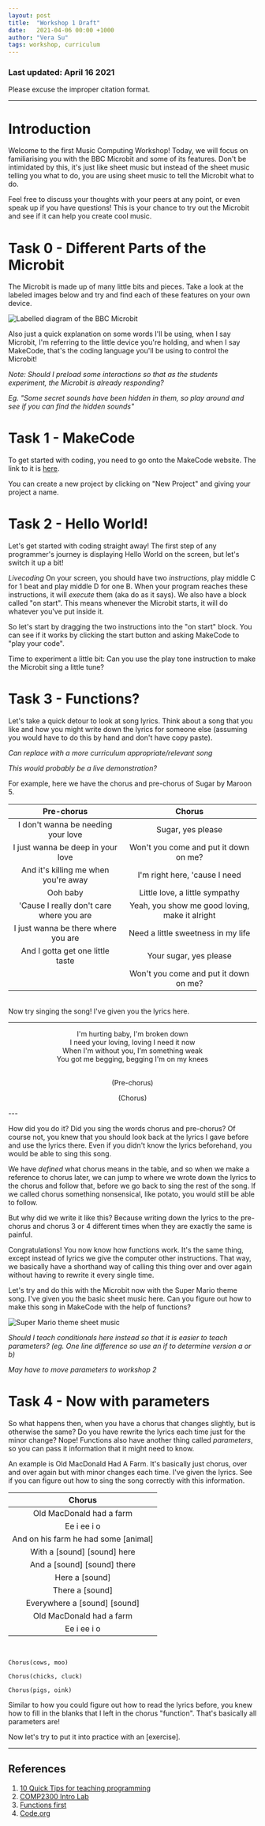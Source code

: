 ```yaml
---
layout: post
title:  "Workshop 1 Draft"
date:   2021-04-06 00:00 +1000
author: "Vera Su"
tags: workshop, curriculum
---
```


### Last updated: April 16 2021

Please excuse the improper citation format.

***

# Introduction

Welcome to the first Music Computing Workshop! Today, we will focus on familiarising you with the BBC Microbit and some of its features. Don't be intimidated by this, it's just like sheet music but instead of the sheet music telling you what to do, you are using sheet music to tell the Microbit what to do.

Feel free to discuss your thoughts with your peers at any point, or even speak up if you have questions! This is your chance to try out the Microbit and see if it can help you create cool music.

# Task 0 - Different Parts of the Microbit

The Microbit is made up of many little bits and pieces. Take a look at the labeled images below and try and find each of these features on your own device.

![Labelled diagram of the BBC Microbit](../assets/microbit-labelled.png)

Also just a quick explanation on some words I'll be using, when I say Microbit, I'm referring to the little device you're holding, and when I say MakeCode, that's the coding language you'll be using to control the Microbit!

*Note: Should I preload some interactions so that as the students experiment, the Microbit is already responding?*

*Eg. "Some secret sounds have been hidden in them, so play around and see if you can find the hidden sounds"*

# Task 1 - MakeCode

To get started with coding, you need to go onto the MakeCode website. The link to it is [here](https://makecode.microbit.org/).

You can create a new project by clicking on "New Project" and giving your project a name.

# Task 2 - Hello World!

Let's get started with coding straight away! The first step of any programmer's journey is displaying Hello World on the screen, but let's switch it up a bit!

*Livecoding*
On your screen, you should have two *instructions*, play middle C for 1 beat and play middle D for one B. When your program reaches these instructions, it will *execute* them (aka do as it says). We also have a block called "on start". This means whenever the Microbit starts, it will do whatever you've put inside it.

So let's start by dragging the two instructions into the "on start" block. You can see if it works by clicking the start button and asking MakeCode to "play your code".

Time to experiment a little bit: Can you use the play tone instruction to make the Microbit sing a little tune?

# Task 3 - Functions?

Let's take a quick detour to look at song lyrics. Think about a song that you like and how you might write down the lyrics for someone else (assuming you would have to do this by hand and don't have copy paste).

*Can replace with a more curriculum appropriate/relevant song*

*This would probably be a live demonstration?*

For example, here we have the chorus and pre-chorus of Sugar by Maroon 5.

| Pre-chorus                               |  Chorus                                         |
|:----------------------------------------:|:-----------------------------------------------:|
| I don't wanna be needing your love       | Sugar, yes please                               |
| I just wanna be deep in your love        | Won't you come and put it down on me?           |
| And it's killing me when you're away     | I'm right here, 'cause I need                   |
| Ooh baby                                 | Little love, a little sympathy                  |
| 'Cause I really don't care where you are | Yeah, you show me good loving, make it alright  |
| I just wanna be there where you are      | Need a little sweetness in my life              |
| And I gotta get one little taste         | Your sugar, yes please                          |
|                                          | Won't you come and put it down on me?           |

<br />
Now try singing the song! I've given you the lyrics here.

---
<center>
I'm hurting baby, I'm broken down<br />
I need your loving, loving I need it now<br />
When I'm without you, I'm something weak<br />
You got me begging, begging I'm on my knees<br />
<br />

(Pre-chorus)<br />

(Chorus)
</center>
---

How did you do it? Did you sing the words chorus and pre-chorus? Of course not, you knew that you should look back at the lyrics I gave before and use the lyrics there. Even if you didn't know the lyrics beforehand, you would be able to sing this song. 

We have *defined* what chorus means in the table, and so when we make a reference to chorus later, we can jump to where we wrote down the lyrics to the chorus and follow that, before we go back to sing the rest of the song. If we called chorus something nonsensical, like potato, you would still be able to follow.

But why did we write it like this? Because writing down the lyrics to the pre-chorus and chorus 3 or 4 different times when they are exactly the same is painful.

Congratulations! You now know how functions work. It's the same thing, except instead of lyrics we give the computer other instructions. That way, we basically have a shorthand way of calling this thing over and over again without having to rewrite it every single time.

Let's try and do this with the Microbit now with the Super Mario theme song. I've given you the basic sheet music here. Can you figure out how to make this song in MakeCode with the help of functions?

![Super Mario theme sheet music](..\assets\smb-sheet-music.png)

*Should I teach conditionals here instead so that it is easier to teach parameters? (eg. One line difference so use an if to determine version a or b)*

*May have to move parameters to workshop 2*

# Task 4 - Now with parameters

So what happens then, when you have a chorus that changes slightly, but is otherwise the same? Do you have rewrite the lyrics each time just for the minor change? Nope! Functions also have another thing called *parameters*, so you can pass it information that it might need to know.

An example is Old MacDonald Had A Farm. It's basically just chorus, over and over again but with minor changes each time. I've given the lyrics. See if you can figure out how to sing the song correctly with this information.


| Chorus                                   |
|:----------------------------------------:|
| Old MacDonald had a farm                 |
| Ee i ee i o                              |
| And on his farm he had some [animal]     |
| With a [sound] [sound] here              |
| And a [sound] [sound] there              |
| Here a [sound]                           |
| There a [sound]                          |
| Everywhere a [sound] [sound]             |
| Old MacDonald had a farm                 |
| Ee i ee i o                              |

<br />

`Chorus(cows, moo)`

`Chorus(chicks, cluck)`

`Chorus(pigs, oink)`

Similar to how you could figure out how to read the lyrics before, you knew how to fill in the blanks that I left in the chorus "function". That's basically all parameters are!

Now let's try to put it into practice with an [exercise].

*** 

## References
1. [10 Quick Tips for teaching programming](https://journals.plos.org/ploscompbiol/article?id=10.1371/journal.pcbi.1006023)
2. [COMP2300 Intro Lab](https://cs.anu.edu.au/courses/comp2300/labs/01-intro/)
3. [Functions first](https://www.researchgate.net/publication/305221737_The_teaching_of_functions_as_the_first_step_to_learn_imperative_programming)
4. [Code.org](https://www.youtube.com/watch?v=QuIMLel1mmw)